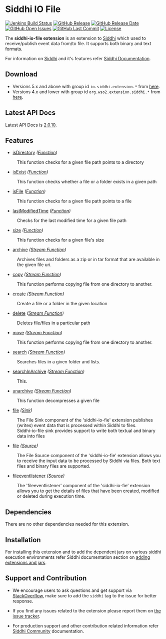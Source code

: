 Siddhi IO File
======================================

  [![Jenkins Build Status](https://wso2.org/jenkins/job/siddhi/job/siddhi-io-file/badge/icon)](https://wso2.org/jenkins/job/siddhi/job/siddhi-io-file/)
  [![GitHub Release](https://img.shields.io/github/release/siddhi-io/siddhi-io-file.svg)](https://github.com/siddhi-io/siddhi-io-file/releases)
  [![GitHub Release Date](https://img.shields.io/github/release-date/siddhi-io/siddhi-io-file.svg)](https://github.com/siddhi-io/siddhi-io-file/releases)
  [![GitHub Open Issues](https://img.shields.io/github/issues-raw/siddhi-io/siddhi-io-file.svg)](https://github.com/siddhi-io/siddhi-io-file/issues)
  [![GitHub Last Commit](https://img.shields.io/github/last-commit/siddhi-io/siddhi-io-file.svg)](https://github.com/siddhi-io/siddhi-io-file/commits/master)
  [![License](https://img.shields.io/badge/License-Apache%202.0-blue.svg)](https://opensource.org/licenses/Apache-2.0)

The **siddhi-io-file extension** is an extension to <a target="_blank" href="https://wso2.github.io/siddhi">Siddhi</a> which used to receive/publish event data from/to file. It supports both binary and text formats.

For information on <a target="_blank" href="https://siddhi.io/">Siddhi</a> and it's features refer <a target="_blank" href="https://siddhi.io/redirect/docs.html">Siddhi Documentation</a>. 

## Download

* Versions 5.x and above with group id `io.siddhi.extension.*` from <a target="_blank" href="https://mvnrepository.com/artifact/io.siddhi.extension.io.file/siddhi-io-file/">here</a>.
* Versions 4.x and lower with group id `org.wso2.extension.siddhi.*` from <a target="_blank" href="https://mvnrepository.com/artifact/org.wso2.extension.siddhi.io.file/siddhi-io-file">here</a>.

## Latest API Docs 

Latest API Docs is <a target="_blank" href="https://siddhi-io.github.io/siddhi-io-file/api/2.0.10">2.0.10</a>.

## Features

* <a target="_blank" href="https://siddhi-io.github.io/siddhi-io-file/api/2.0.10/#isdirectory-function">isDirectory</a> *(<a target="_blank" href="http://siddhi.io/en/v5.1/docs/query-guide/#function">Function</a>)*<br> <div style="padding-left: 1em;"><p><p style="word-wrap: break-word;margin: 0;">This function checks for a given file path points to a directory</p></p></div>
* <a target="_blank" href="https://siddhi-io.github.io/siddhi-io-file/api/2.0.10/#isexist-function">isExist</a> *(<a target="_blank" href="http://siddhi.io/en/v5.1/docs/query-guide/#function">Function</a>)*<br> <div style="padding-left: 1em;"><p><p style="word-wrap: break-word;margin: 0;">This function checks whether a file or a folder exists in a given path</p></p></div>
* <a target="_blank" href="https://siddhi-io.github.io/siddhi-io-file/api/2.0.10/#isfile-function">isFile</a> *(<a target="_blank" href="http://siddhi.io/en/v5.1/docs/query-guide/#function">Function</a>)*<br> <div style="padding-left: 1em;"><p><p style="word-wrap: break-word;margin: 0;">This function checks for a given file path points to a file</p></p></div>
* <a target="_blank" href="https://siddhi-io.github.io/siddhi-io-file/api/2.0.10/#lastmodifiedtime-function">lastModifiedTime</a> *(<a target="_blank" href="http://siddhi.io/en/v5.1/docs/query-guide/#function">Function</a>)*<br> <div style="padding-left: 1em;"><p><p style="word-wrap: break-word;margin: 0;">Checks for the last modified time for a given file path</p></p></div>
* <a target="_blank" href="https://siddhi-io.github.io/siddhi-io-file/api/2.0.10/#size-function">size</a> *(<a target="_blank" href="http://siddhi.io/en/v5.1/docs/query-guide/#function">Function</a>)*<br> <div style="padding-left: 1em;"><p><p style="word-wrap: break-word;margin: 0;">This function checks for a given file's size</p></p></div>
* <a target="_blank" href="https://siddhi-io.github.io/siddhi-io-file/api/2.0.10/#archive-stream-function">archive</a> *(<a target="_blank" href="http://siddhi.io/en/v5.1/docs/query-guide/#stream-function">Stream Function</a>)*<br> <div style="padding-left: 1em;"><p><p style="word-wrap: break-word;margin: 0;">Archives files and folders as a zip or in tar format that are available in the given file uri.<br></p></p></div>
* <a target="_blank" href="https://siddhi-io.github.io/siddhi-io-file/api/2.0.10/#copy-stream-function">copy</a> *(<a target="_blank" href="http://siddhi.io/en/v5.1/docs/query-guide/#stream-function">Stream Function</a>)*<br> <div style="padding-left: 1em;"><p><p style="word-wrap: break-word;margin: 0;">This function performs copying file from one directory to another.<br></p></p></div>
* <a target="_blank" href="https://siddhi-io.github.io/siddhi-io-file/api/2.0.10/#create-stream-function">create</a> *(<a target="_blank" href="http://siddhi.io/en/v5.1/docs/query-guide/#stream-function">Stream Function</a>)*<br> <div style="padding-left: 1em;"><p><p style="word-wrap: break-word;margin: 0;">Create a file or a folder in the given location</p></p></div>
* <a target="_blank" href="https://siddhi-io.github.io/siddhi-io-file/api/2.0.10/#delete-stream-function">delete</a> *(<a target="_blank" href="http://siddhi.io/en/v5.1/docs/query-guide/#stream-function">Stream Function</a>)*<br> <div style="padding-left: 1em;"><p><p style="word-wrap: break-word;margin: 0;">Deletes file/files in a particular path</p></p></div>
* <a target="_blank" href="https://siddhi-io.github.io/siddhi-io-file/api/2.0.10/#move-stream-function">move</a> *(<a target="_blank" href="http://siddhi.io/en/v5.1/docs/query-guide/#stream-function">Stream Function</a>)*<br> <div style="padding-left: 1em;"><p><p style="word-wrap: break-word;margin: 0;">This function performs copying file from one directory to another.<br></p></p></div>
* <a target="_blank" href="https://siddhi-io.github.io/siddhi-io-file/api/2.0.10/#search-stream-function">search</a> *(<a target="_blank" href="http://siddhi.io/en/v5.1/docs/query-guide/#stream-function">Stream Function</a>)*<br> <div style="padding-left: 1em;"><p><p style="word-wrap: break-word;margin: 0;">Searches files in a given folder and lists.</p></p></div>
* <a target="_blank" href="https://siddhi-io.github.io/siddhi-io-file/api/2.0.10/#searchinarchive-stream-function">searchInArchive</a> *(<a target="_blank" href="http://siddhi.io/en/v5.1/docs/query-guide/#stream-function">Stream Function</a>)*<br> <div style="padding-left: 1em;"><p><p style="word-wrap: break-word;margin: 0;">This.</p></p></div>
* <a target="_blank" href="https://siddhi-io.github.io/siddhi-io-file/api/2.0.10/#unarchive-stream-function">unarchive</a> *(<a target="_blank" href="http://siddhi.io/en/v5.1/docs/query-guide/#stream-function">Stream Function</a>)*<br> <div style="padding-left: 1em;"><p><p style="word-wrap: break-word;margin: 0;">This function decompresses a given file</p></p></div>
* <a target="_blank" href="https://siddhi-io.github.io/siddhi-io-file/api/2.0.10/#file-sink">file</a> *(<a target="_blank" href="http://siddhi.io/en/v5.1/docs/query-guide/#sink">Sink</a>)*<br> <div style="padding-left: 1em;"><p><p style="word-wrap: break-word;margin: 0;">The File Sink component of the 'siddhi-io-fie' extension publishes (writes) event data that is processed within Siddhi to files. <br>Siddhi-io-file sink provides support to write both textual and binary data into files<br></p></p></div>
* <a target="_blank" href="https://siddhi-io.github.io/siddhi-io-file/api/2.0.10/#file-source">file</a> *(<a target="_blank" href="http://siddhi.io/en/v5.1/docs/query-guide/#source">Source</a>)*<br> <div style="padding-left: 1em;"><p><p style="word-wrap: break-word;margin: 0;">The File Source component of the 'siddhi-io-fie' extension allows you to receive the input data to be processed by Siddhi via files. Both text files and binary files are supported.</p></p></div>
* <a target="_blank" href="https://siddhi-io.github.io/siddhi-io-file/api/2.0.10/#fileeventlistener-source">fileeventlistener</a> *(<a target="_blank" href="http://siddhi.io/en/v5.1/docs/query-guide/#source">Source</a>)*<br> <div style="padding-left: 1em;"><p><p style="word-wrap: break-word;margin: 0;">The 'fileeventlistener' component of the 'siddhi-io-fie' extension allows you to get the details of files that have been created, modified or deleted during execution time.</p></p></div>

## Dependencies 

There are no other dependencies needed for this extension.

## Installation

For installing this extension and to add the dependent jars on various siddhi execution environments refer Siddhi documentation section on <a target="_blank" href="https://siddhi.io/redirect/add-extensions.html">adding extensions and jars</a>.

## Support and Contribution

* We encourage users to ask questions and get support via <a target="_blank" href="https://stackoverflow.com/questions/tagged/siddhi">StackOverflow</a>, make sure to add the `siddhi` tag to the issue for better response.

* If you find any issues related to the extension please report them on <a target="_blank" href="https://github.com/siddhi-io/siddhi-execution-string/issues">the issue tracker</a>.

* For production support and other contribution related information refer <a target="_blank" href="https://siddhi.io/community/">Siddhi Community</a> documentation.

